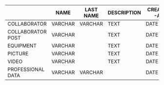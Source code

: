 |  | NAME | LAST NAME | DESCRIPTION | CREATED-AT | UPDATED-AT | MAIL | PHONE | LOG IN | PASSWORD |
|--|--|--|--|--|--|--|--|--|--|
|COLLABORATOR|VARCHAR|VARCHAR|TEXT| DATE | DATE | TINYTEXT | |VARCHAR|VARCHAR|
|COLLABORATOR POST|VARCHAR| |TEXT| DATE | DATE |
|EQUIPMENT|VARCHAR| |TEXT| DATE | DATE |
|PICTURE|VARCHAR| |TEXT| DATE | DATE |
|VIDEO|VARCHAR| |TEXT| DATE | DATE |
|PROFESSIONAL DATA |VARCHAR|VARCHAR| | DATE | DATE | TINYTEXT | INT |

